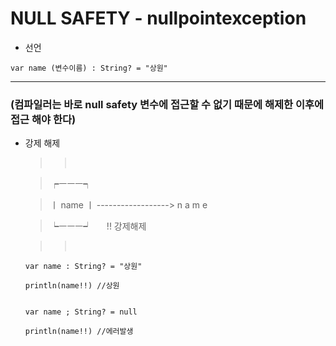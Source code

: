 # NULL SAFETY - nullpointexception

* 선언

```
var name (변수이름) : String? = "상원"
```

---

### (컴파일러는 바로 null safety 변수에 접근할 수 없기 때문에 해제한 이후에 접근 해야 한다)

* 강제 해제

  >>       

  >  ┍ㅡㅡㅡ┑

  > ㅣ name ㅣ  ------------------>  n a m e

  >  ┕ㅡㅡㅡ┙        !! 강제해제

  >>       

  ```
  var name : String? = "상원"

  println(name!!) //상원


  var name ; String? = null

  println(name!!) //에러발생
  ```
